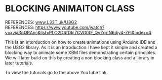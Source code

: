 # BLOCKING ANIMAITON CLASS

REFERENCES: www.L33T.uk/U8G2 \
REFERENCES: https://www.youtube.com/watch?v=xvia3oQRAnc&list=PLO2D4fDkIZCVG0tF_QvZqrIN6djy4-Z6i&index=4

This is an intorduction on how to create animations using Arduino IDE and the U8G2 library. As it is an introduction
I have kept it simple and created a blocking way to animate some XBM files demonstrating certain principles. We will
later build on this by creating a non blocking class and a library in later tutorials.

To view the tutorials go to the above YouTube link.
